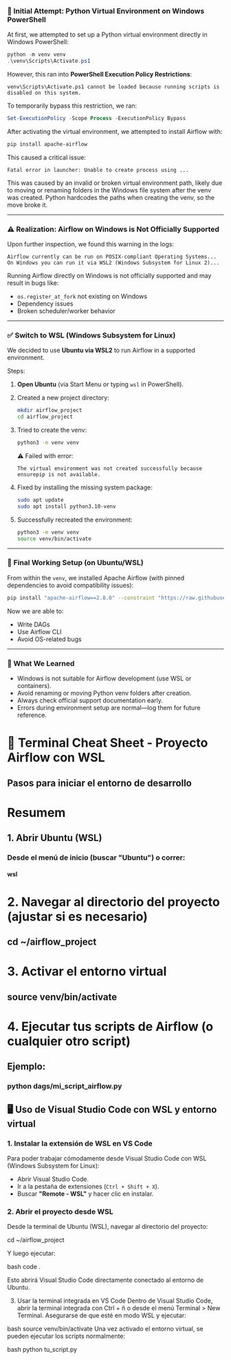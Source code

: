### 📌 Initial Attempt: Python Virtual Environment on Windows PowerShell

At first, we attempted to set up a Python virtual environment directly in Windows PowerShell:

```powershell
python -m venv venv
.\venv\Scripts\Activate.ps1
```

However, this ran into **PowerShell Execution Policy Restrictions**:

```
venv\Scripts\Activate.ps1 cannot be loaded because running scripts is disabled on this system.
```

To temporarily bypass this restriction, we ran:

```powershell
Set-ExecutionPolicy -Scope Process -ExecutionPolicy Bypass
```

After activating the virtual environment, we attempted to install Airflow with:

```powershell
pip install apache-airflow
```

This caused a critical issue:

```
Fatal error in launcher: Unable to create process using ...
```

This was caused by an invalid or broken virtual environment path, likely due to moving or renaming folders in the Windows file system after the venv was created. Python hardcodes the paths when creating the venv, so the move broke it.

---

### ⚠️ Realization: Airflow on Windows is Not Officially Supported

Upon further inspection, we found this warning in the logs:

```
Airflow currently can be run on POSIX-compliant Operating Systems...
On Windows you can run it via WSL2 (Windows Subsystem for Linux 2)...
```

Running Airflow directly on Windows is not officially supported and may result in bugs like:

* `os.register_at_fork` not existing on Windows
* Dependency issues
* Broken scheduler/worker behavior

---

### ✅ Switch to WSL (Windows Subsystem for Linux)

We decided to use **Ubuntu via WSL2** to run Airflow in a supported environment.

Steps:

1. **Open Ubuntu** (via Start Menu or typing `wsl` in PowerShell).

2. Created a new project directory:

   ```bash
   mkdir airflow_project
   cd airflow_project
   ```

3. Tried to create the venv:

   ```bash
   python3 -m venv venv
   ```

   ⚠️ Failed with error:

   ```
   The virtual environment was not created successfully because ensurepip is not available.
   ```

4. Fixed by installing the missing system package:

   ```bash
   sudo apt update
   sudo apt install python3.10-venv
   ```

5. Successfully recreated the environment:

   ```bash
   python3 -m venv venv
   source venv/bin/activate
   ```

---

### 🐍 Final Working Setup (on Ubuntu/WSL)

From within the `venv`, we installed Apache Airflow (with pinned dependencies to avoid compatibility issues):

```bash
pip install "apache-airflow==2.8.0" --constraint "https://raw.githubusercontent.com/apache/airflow/constraints-2.8.0/constraints-3.10.txt"
```

Now we are able to:

* Write DAGs
* Use Airflow CLI
* Avoid OS-related bugs

---

### 🧪 What We Learned

* Windows is not suitable for Airflow development (use WSL or containers).
* Avoid renaming or moving Python venv folders after creation.
* Always check official support documentation early.
* Errors during environment setup are normal—log them for future reference.


# 🧠 Terminal Cheat Sheet - Proyecto Airflow con WSL

## Pasos para iniciar el entorno de desarrollo

# Resumem
## 1. Abrir Ubuntu (WSL)
### Desde el menú de inicio (buscar "Ubuntu") o correr:
#### wsl

# 2. Navegar al directorio del proyecto (ajustar si es necesario)
## cd ~/airflow_project

# 3. Activar el entorno virtual
## source venv/bin/activate

# 4. Ejecutar tus scripts de Airflow (o cualquier otro script)
## Ejemplo:
### python dags/mi_script_airflow.py


## 🖥️ Uso de Visual Studio Code con WSL y entorno virtual

### 1. Instalar la extensión de WSL en VS Code
Para poder trabajar cómodamente desde Visual Studio Code con WSL (Windows Subsystem for Linux):

- Abrir Visual Studio Code.
- Ir a la pestaña de extensiones (`Ctrl + Shift + X`).
- Buscar **"Remote - WSL"** y hacer clic en instalar.

### 2. Abrir el proyecto desde WSL
Desde la terminal de Ubuntu (WSL), navegar al directorio del proyecto:

cd ~/airflow_project

Y luego ejecutar:

bash
code .

Esto abrirá Visual Studio Code directamente conectado al entorno de Ubuntu.

3. Usar la terminal integrada en VS Code
Dentro de Visual Studio Code, abrir la terminal integrada con Ctrl + ñ o desde el menú Terminal > New Terminal.
Asegurarse de que esté en modo WSL y ejecutar:

bash
source venv/bin/activate
Una vez activado el entorno virtual, se pueden ejecutar los scripts normalmente:

bash
python tu_script.py
